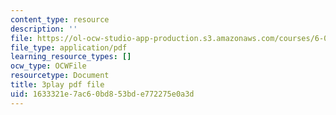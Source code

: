 ```yaml
---
content_type: resource
description: ''
file: https://ol-ocw-studio-app-production.s3.amazonaws.com/courses/6-042j-mathematics-for-computer-science-spring-2015/1633321e7ac60bd853bde772275e0a3d_VWIDwHCGJDQ.pdf
file_type: application/pdf
learning_resource_types: []
ocw_type: OCWFile
resourcetype: Document
title: 3play pdf file
uid: 1633321e-7ac6-0bd8-53bd-e772275e0a3d
---
```

